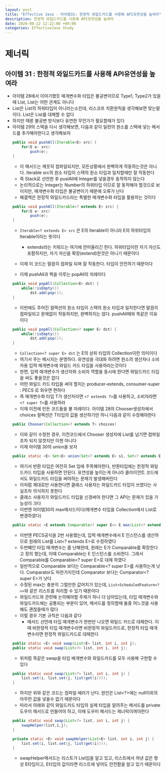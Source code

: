 ```yaml
---
layout: post
title: "Effective Java - 아이템31: 한정적 와일드카드를 사용해 API유연성을 높여라"
description: 한정적 와일드카드를 사용해 API유연성을 높여라
date: 2020-08-22 12:22:00 +09:00
categories: EffectiveJava Study
---
```



# 제너릭

## 아이템 31 : 한정적 와일드카드를 사용해 API유연성을 높여라

- 아이템 28에서 이야기했듯 매개변수화 타입은 불공변이므로 Type1, Type2가 있을때 List<Type1>, List<Type2>는 어떤 관계도 아니다
- List<String>은 List<Object>의 하위타입이 아니라는소린데, 리스코프 치환원칙을 생각해보면 맞는말이다. List<String>은 List<Object>를 대체할 수 없다
- 하지만 때론 불공변 방식보다 유연한 무언가가 필요할때가 있다
- 아이템 29의 스택을 다시 생각해보면, 다음과 같이 일련의 원소를 스택에 넣는 메서드를 추가해야한다고 생각해보자

```java
public void pushAll(Iterable<E> src) {
    for(E e: src)
        push(e);
}
```

- 이 메서드는 깨끗히 컴파일되지만, 모든상황에서 완벽하게 작동하는것은 아니다. Iterable src의 원소 타입이 스택의 원소 타입과 일치할때만 잘 작동한다
- 즉 Stack<Number>로 선언한 후 puslAll에 Integer를 넣을경우 동작하지 않는다
- 논리적으로는 Integer는 Number의 하위타입 이므로 잘 동작해야 할것으로 보이지만, 매개변수화 타입은 불공변이기 때문에 오류가 난다
- 해결책은 한정적 와일드카드라는 특별한 매개변수화 타입을 활용하는 것이다

```java
public void pushAll(Iterable<? extends E> src) {
    for(E e: src)
        push(e);
}
```

- ```Iterable<? extends E> src``` 은 E의 Iterable이 아니라 E의 하위타입의 Iterable이라는 뜻이다
    * extends라는 키워드는 여기에 안어울리긴 한다. 하위타입이란 자기 자신도 포함하지만, 자기 자신을 확장(extend)한것은 아니기 때문이다
    
- 이제 이 코드는 말끔히 컴파일 되며 잘 작동한다. 타입이 안전하기 때문이다
- 이제 pushAll과 짝을 이루는 popAll의 차례이다

```java
public void popAll(Collection<E> dst) {
    while(!isEmpty())
        dst.add(pop());
}
```

- 이번에도 주어진 컬렉션의 원소 타입이 스택의 원소 타입과 일치한다면 말끔히 컴파일되고 문제없이 작동하지만, 완벽하지는 않다. pushAll때와 똑같은 이유이다

```java
public void popAll(Collection<? super E> dst) {
    while(!isEmpty())
        dst.add(pop());
}
```

- ```Collection<? super E> dst``` 는 E의 상위 타입의 Collection이란 의미이다
- 여기서 주는 메시지는 분명하다. 유연성을 극대화 하려면 원소의 생산자나 소비자용 입력 매개변수에 와일드 카드 타입을 사용하라는것이다
- 한편, 입력 매개변수가 생산자와 소비자 역할을 동시에 한다면 와일드카드 타입을 써도 좋을것은 없다
- 어떤 와일드 카드 타입을 써야 할지는 producer-extends, consumer-super : PECS 로 외우면 편하다
- 즉 매개변수화 타입 T가 생산자라면 ```<? extends T>```를 사용하고, 소비자라면 ```<? super T>```를 사용하라
- 이제 이전에 만든 코드들을 볼 차례이다. 아이템 28의 Chooser생성자에서 choices 컬렉션은 T타입의 값을 생산하기만 하니 다음과 같이 수정해야한다

```java
public Chooser(Collection<? extends T> choices)
```

- 이와 같이 수정한 경우, 이전코드에서 Chooser<Number> 생성자에 List<Integer>를 넘기면 컴파일조차 되지 않겟지만 이젠 아니다
- 이제 아이템 30의 union을 보자

```java
public static <E> Set<E> union(Set<? extends E> s1, Set<? extends E> s2);
```

- 여기서 반환 타입은 여전히 Set<E> 임에 주목해야한다, 반환타입에는 한정적 와일드카드 타입을 사용하면 안된다. 유연성을 높이는게 아니라 클라이언트 코드에서도 와일드카드 타입을 써야하는 문제가 발생해버린다
- 이처럼 제대로만 사용한다면 클래스 사용자는 와일드카드 타입이 쓰였다는 사실조차 의식하지 못한다
- 클래스 사용자가 와일드카드 타입을 신경써야 한다면 그 API는 문제가 있을 가능성이 크다
- 이번엔 아이템30의 max메서드이다(매개변수 타입을 Collection에서 List로 변경하였다)

```java
public static <E extends Comparable<? super E>> E max(List<? extends E> list)
```

- 이번엔 PECS공식을 2번 사용했는데, 입력 매개변수에서 E 인스턴스를 생산하므로 원래의 List<E>를 List<? extends E>로 수정하였다
- 두번째인 타입 매개변수는 좀 난해한데, 원래는 E가 Comparable<E>를 확장한다고 정의 했는데, 이때 Comparable<E>는 E 인스턴스를 소비한다. 그래서 Comparable<E>를 Comparable<? super E>로 대체 하였다
- 일반적으로 Comparable<E> 보다는 Comparable<? super E>를 사용하는게 낫다. Comparator도 마찬가지인데 Comparator<E> 보다는 Comparator<? super E>가 낫다
- 수정된 max는 충분히 그럴만한 값어치가 있는데, ```List<ScheduledFeature<?>>```와 같은 리스트를 처리할 수 있기 때문이다
- 와일드카드와 관련해 논의해야할 주제가 하나 더 남아있는데, 타입 매개변수와 와일드카드에는 공통되는 부분이 있어, 메서드를 정의할때 둘중 어느것을 사용해도 괜찮을때가 많다
- 이럴 경우 기본 규칙은 다음과 같다
    * 메서드 선언에 타입 매개변수가 한번만 나오면 와일드 카드로 대체한다. 이때 비한정적 타입 매개변수라면 비한정적 와일드카드로, 한정적 타입 매개변수라면 한정적 와일드카드로 대체한다

```java
public static <E> void swap(List<E> list, int i, int j);
public static void swap(List<?> list, int i, int j);
```

- 위처럼 똑같은 swap을 타임 배개변수와 와일드카드를 모두 사용해 구현할 수 있다

```java
public static void swap(List<?> list, int i, int j) {
    list.set(i, list.set(j, list(get(i))));
}
```

- 하지만 위와 같은 코드는 컴파일 에러가 난다. 원인은 List<?>에는 null이외의 아무런 값을 넣을수 없기 때문이다
- 따라서 아래와 같이 와일드카드 타입의 실제 타입을 알려주는 메서드를 private 도우미 메서드로 만들어야 하고, 이때 도우미 메서드는 제너릭이여야한다

```java
public static void swap(List<?> list, int i, int j) {
    swapHelper(list,i,j);
}

private static <E> void swapHelper(List<E> list, int i, int j) {
    list.set(i, list.set(j, list(get(i))));
}
```

- swapHelper메서드는 리스트가 List<E>임을 알고 있고, 리스트에서 꺼낸 값은 항상 E타입이고, E타입의 값이라면 리스트에 넣어도 안전함을 알고 있기 때문이다
